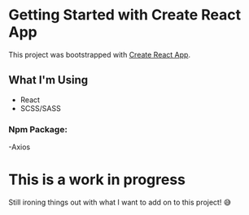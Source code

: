 # Getting Started with Create React App

This project was bootstrapped with [Create React App](https://github.com/facebook/create-react-app).

## What I'm Using

- React
- SCSS/SASS
  
###  Npm Package:
  -Axios

# This is a work in progress
Still ironing things out with what I want to add on to this project! 😅
